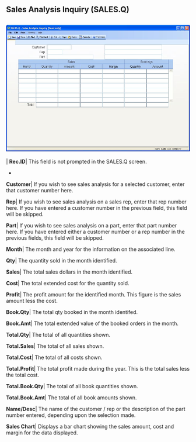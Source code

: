 ## Sales Analysis Inquiry (SALES.Q)
<PageHeader />

##

![](./SALES-Q-1.jpg)

| **Rec.ID**|  This field is not prompted in the SALES.Q screen.

-  
**Customer**|  If you wish to see sales analysis for a selected customer,
enter that customer number here.

**Rep**|  If you wish to see sales analysis on a sales rep, enter that rep
number here. If you have entered a customer number in the previous field, this
field will be skipped.

**Part**|  If you wish to see sales analysis on a part, enter that part number
here. If you have entered either a customer number or a rep number in the
previous fields, this field will be skipped.

**Month**|  The month and year for the information on the associated line.

**Qty**|  The quantity sold in the month identified.

**Sales**|  The total sales dollars in the month identified.

**Cost**|  The total extended cost for the quantity sold.

**Profit**|  The profit amount for the identified month. This figure is the
sales amount less the cost.

**Book.Qty**|  The total qty booked in the month identifed.

**Book.Amt**|  The total extended value of the booked orders in the month.

**Total.Qty**|  The total of all quantities shown.

**Total.Sales**|  The total of all sales shown.

**Total.Cost**|  The total of all costs shown.

**Total.Profit**|  The total profit made during the year. This is the total
sales less the total cost.

**Total.Book.Qty**|  The total of all book quantities shown.

**Total.Book.Amt**|  The total of all book amounts shown.

**Name/Desc**|  The name of the customer / rep or the description of the part
number entered, depending upon the selection made.

**Sales Chart**|  Displays a bar chart showing the sales amount, cost and
margin for the data displayed.


<badge text= "Version 8.10.57 " vertical="middle" />

<PageFooter />
